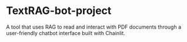 # TextRAG-bot-project
A tool that uses RAG to read and interact with PDF documents through a user-friendly chatbot interface built with Chainlit.
